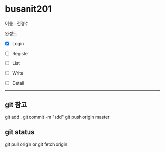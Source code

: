 # busanit201

이름 : 전경수

완성도
- [x] Login
- [ ] Register
- [ ] List
- [ ] Write
- [ ] Detail


---------------------
git 참고
---------------------
git add .
git commit -m "add"
git push origin master

git status
---------------------

git pull origin
or
git fetch origin
